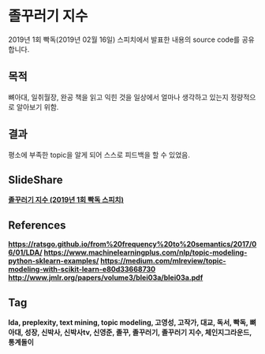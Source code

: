 # 졸꾸러기 지수
2019년 1회 빡독(2019년 02월 16일) 스피치에서 발표한 내용의 source code를 공유합니다.

## 목적
뼈아대, 일취월장, 완공 책을 읽고 익힌 것을 일상에서 얼마나 생각하고 있는지 정량적으로 알아보기 위함.  
## 결과
평소에 부족한 topic을 알게 되어 스스로 피드백을 할 수 있었음.

## SlideShare
<div style="margin-bottom:5px"> <strong> <a href="//www.slideshare.net/secret/uR2c6JyRIYzLKC" title="졸꾸러기 지수 (2019년 1회 빡독 스피치)" target="_blank">졸꾸러기 지수 (2019년 1회 빡독 스피치)</a> </div>

## References
https://ratsgo.github.io/from%20frequency%20to%20semantics/2017/06/01/LDA/
https://www.machinelearningplus.com/nlp/topic-modeling-python-sklearn-examples/
https://medium.com/mlreview/topic-modeling-with-scikit-learn-e80d33668730
http://www.jmlr.org/papers/volume3/blei03a/blei03a.pdf

## Tag
lda, preplexity, text mining, topic modeling, 고영성, 고작가, 대교, 독서, 빡독, 뼈아대, 성장, 신박사, 신박사tv, 신영준, 졸꾸, 졸꾸러기, 졸꾸러기 지수, 체인지그라운드, 통계돌이
